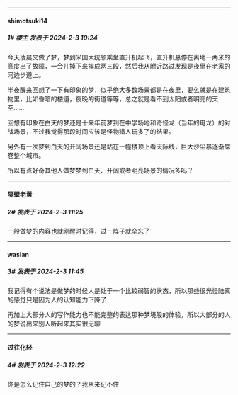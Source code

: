 
*****

####  shimotsuki14  
##### 1#       楼主       发表于 2024-2-3 10:24

今天凌晨又做了梦，梦到米国大统领乘坐直升机起飞，直升机悬停在离地一两米的高度出了故障，一会儿掉下来摔成两三段，然后我从附近路过发现是夜里在老家的河边步道上。

半夜醒来回想了一下有印象的梦，似乎绝大多数场景都是在夜里，要么就是在建筑物里，比如昏暗的楼道，夜晚的街道等等，总之就是看不到太阳或者明亮的天空……

回想有印象在白天的梦还是十来年前梦到在中学场地和奇怪龙（当年的电龙）的对战场景，不过我觉得那段时间应该是怪物猎人玩多了的结果。

另外有一次梦到白天的开阔场景还是站在一幢楼顶上看天际线，巨大沙尘暴逐渐席卷整个城市。

所以有点好奇其他人做梦梦到白天、开阔或者明亮场景的情况多吗？

*****

####  隔壁老黄  
##### 2#       发表于 2024-2-3 11:25

一般做梦的内容也就刚醒时记得，过一阵子就全忘了

*****

####  wasian  
##### 3#       发表于 2024-2-3 11:45

我记得有个说法是做梦的时候人是处于一个比较弱智的状态，所以那些很光怪陆离的感觉只是因为人的认知能力下降了

再加上大部分人的写作能力也不能完整的表达那种梦境般的体验，所以大部分的人的梦说出来别人听起来其实很无聊

*****

####  过往化轻  
##### 4#       发表于 2024-2-3 12:22

你是怎么记住自己的梦的？我从来记不住

